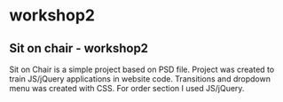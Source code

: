 # workshop2
<h2> Sit on chair - workshop2 </h2>

<p> Sit on Chair is a simple project based on PSD file. Project was created to train JS/jQuery applications in website code.
Transitions and dropdown menu was created with CSS. For order section I used JS/jQuery.
